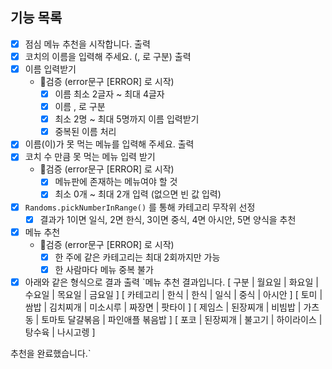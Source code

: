 ## 기능 목록

- [x] 점심 메뉴 추천을 시작합니다. 출력
- [x] 코치의 이름을 입력해 주세요. (, 로 구분) 출력
- [x] 이름 입력받기
    - 🚨검증 (error문구 [ERROR] 로 시작)
        - [x] 이름 최소 2글자 ~ 최대 4글자
        - [x] 이름 , 로 구분
        - [x] 최소 2명 ~ 최대 5명까지 이름 입력받기
        - [x] 중복된 이름 처리
- [x] 이름(이)가 못 먹는 메뉴를 입력해 주세요. 출력
- [x] 코치 수 만큼 못 먹는 메뉴 입력 받기
    - 🚨검증 (error문구 [ERROR] 로 시작)
        - [x] 메뉴판에 존재하는 메뉴여야 할 것
        - [x] 최소 0개 ~ 최대 2개 입력 (없으면 빈 값 입력)
- [x] `Randoms.pickNumberInRange()` 를 통해 카테고리 무작위 선정
    - [x] 결과가 1이면 일식, 2면 한식, 3이면 중식, 4면 아시안, 5면 양식을 추천
- [x] 메뉴 추천
    - 🚨검증 (error문구 [ERROR] 로 시작)
        - [x] 한 주에 같은 카테고리는 최대 2회까지만 가능
        - [x] 한 사람마다 메뉴 중복 불가
- [x] 아래와 같은 형식으로 결과 출력
  `메뉴 추천 결과입니다.
  [ 구분 | 월요일 | 화요일 | 수요일 | 목요일 | 금요일 ]
  [ 카테고리 | 한식 | 한식 | 일식 | 중식 | 아시안 ]
  [ 토미 | 쌈밥 | 김치찌개 | 미소시루 | 짜장면 | 팟타이 ]
  [ 제임스 | 된장찌개 | 비빔밥 | 가츠동 | 토마토 달걀볶음 | 파인애플 볶음밥 ]
  [ 포코 | 된장찌개 | 불고기 | 하이라이스 | 탕수육 | 나시고렝 ]

추천을 완료했습니다.`

